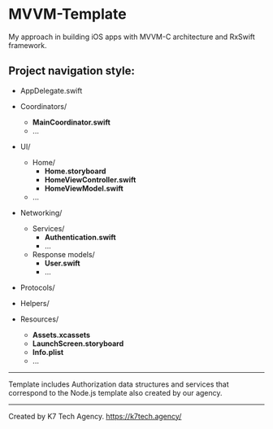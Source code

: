 # MVVM-Template

My approach in building iOS apps with MVVM-C architecture and RxSwift framework.

## Project navigation style:

- AppDelegate.swift

- Coordinators/
  - **MainCoordinator.swift**
  - ...
- UI/
  - Home/
    + **Home.storyboard**
    + **HomeViewController.swift**
    + **HomeViewModel.swift**
  - ...
- Networking/
  - Services/
    - **Authentication.swift**
    - ...
  - Response models/
    - **User.swift**
    - ...
- Protocols/
- Helpers/
- Resources/
  - **Assets.xcassets**
  - **LaunchScreen.storyboard**
  - **Info.plist**
  - ...
  
---

Template includes Authorization data structures and services that 
correspond to the Node.js template also created by our agency.

---

Created by K7 Tech Agency.
https://k7tech.agency/
